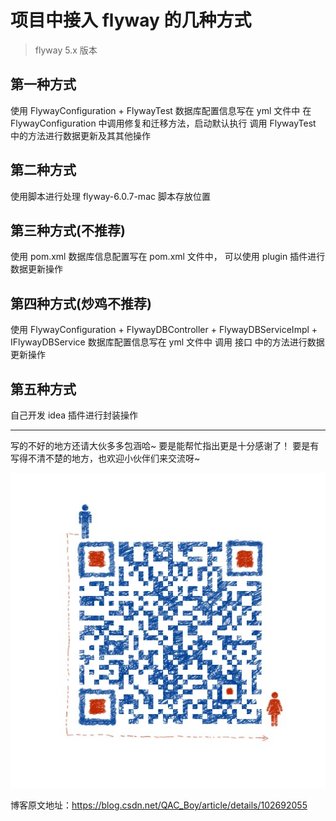 # 项目中接入 flyway 的几种方式
> flyway 5.x 版本

## 第一种方式
使用 FlywayConfiguration + FlywayTest
数据库配置信息写在 yml 文件中
在 FlywayConfiguration 中调用修复和迁移方法，启动默认执行
调用 FlywayTest 中的方法进行数据更新及其其他操作

## 第二种方式
使用脚本进行处理
flyway-6.0.7-mac 脚本存放位置

## 第三种方式(不推荐)
使用 pom.xml
数据库信息配置写在 pom.xml 文件中，
可以使用 plugin 插件进行数据更新操作

## 第四种方式(炒鸡不推荐)
使用 FlywayConfiguration + FlywayDBController + FlywayDBServiceImpl + IFlywayDBService
数据库配置信息写在 yml 文件中
调用 接口 中的方法进行数据更新操作

## 第五种方式
自己开发 idea 插件进行封装操作


<hr>

写的不好的地方还请大伙多多包涵哈~
要是能帮忙指出更是十分感谢了！
要是有写得不清不楚的地方，也欢迎小伙伴们来交流呀~

![](wechat.png)

博客原文地址：https://blog.csdn.net/QAC_Boy/article/details/102692055
